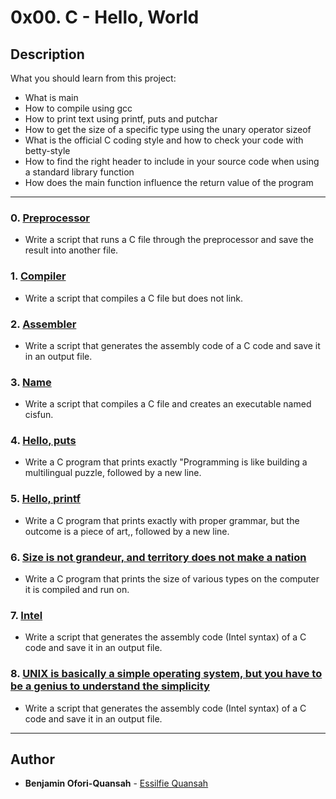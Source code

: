 # 0x00. C - Hello, World

## Description

What you should learn from this project:

-   What is main
-   How to compile using gcc
-   How to print text using printf, puts and putchar
-   How to get the size of a specific type using the unary operator sizeof
-   What is the official C coding style and how to check your code with betty-style
-   How to find the right header to include in your source code when using a standard library function
-   How does the main function influence the return value of the program

---

### 0. [Preprocessor](./0-preprocessor)

-   Write a script that runs a C file through the preprocessor and save the result into another file.

### 1. [Compiler](./1-compiler)

-   Write a script that compiles a C file but does not link.

### 2. [Assembler](./2-assembler)

-   Write a script that generates the assembly code of a C code and save it in an output file.

### 3. [Name](./3-name)

-   Write a script that compiles a C file and creates an executable named cisfun.

### 4. [Hello, puts](./4-puts.c)

-   Write a C program that prints exactly "Programming is like building a multilingual puzzle, followed by a new line.

### 5. [Hello, printf](./5-printf.c)

-   Write a C program that prints exactly with proper grammar, but the outcome is a piece of art,, followed by a new line.

### 6. [Size is not grandeur, and territory does not make a nation](./6-size.c)

-   Write a C program that prints the size of various types on the computer it is compiled and run on.

### 7. [Intel](./100-intel)

-   Write a script that generates the assembly code (Intel syntax) of a C code and save it in an output file.

### 8. [UNIX is basically a simple operating system, but you have to be a genius to understand the simplicity](./101-quote.c)

-   Write a script that generates the assembly code (Intel syntax) of a C code and save it in an output file.

---

## Author

-   **Benjamin Ofori-Quansah** - [Essilfie Quansah](https://github.com/essilfiequansah)
